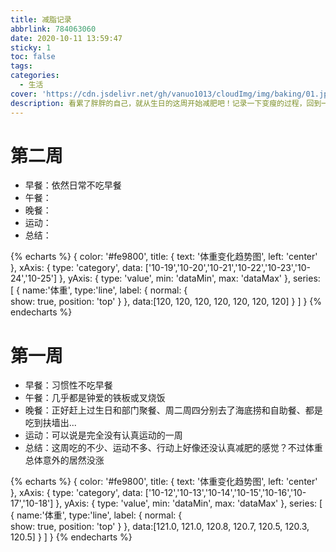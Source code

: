 ```yaml
---
title: 减脂记录
abbrlink: 784063060
date: 2020-10-11 13:59:47
sticky: 1
toc: false
tags:
categories:
  - 生活
cover: 'https://cdn.jsdelivr.net/gh/vanuo1013/cloudImg/img/baking/01.jpg'
description: 看累了胖胖的自己，就从生日的这周开始减肥吧！记录一下变瘦的过程，回到一百斤就删除此帖（标准的FLAG?）
---
```


# 第二周

+ 早餐：依然日常不吃早餐
+ 午餐：
+ 晚餐：
+ 运动：
+ 总结：

{% echarts %}
{
    color: '#fe9800',
    title: {
        text: '体重变化趋势图',
        left: 'center'
    },
    xAxis: {
        type: 'category',
        data: ['10-19','10-20','10-21','10-22','10-23','10-24','10-25']
    },
    yAxis: {
        type: 'value',
        min: 'dataMin',
        max: 'dataMax'
    },
    series: [
        {
            name:'体重',
            type:'line',
            label: {
                normal: {       
                    show: true,
                    position: 'top'
                }
            },
            data:[120, 120, 120, 120, 120, 120, 120]
        }
    ]
}
{% endecharts %}

# 第一周

+ 早餐：习惯性不吃早餐
+ 午餐：几乎都是钟爱的铁板或叉烧饭
+ 晚餐：正好赶上过生日和部门聚餐、周二周四分别去了海底捞和自助餐、都是吃到扶墙出...
+ 运动：可以说是完全没有认真运动的一周
+ 总结：这周吃的不少、运动不多、行动上好像还没认真减肥的感觉？不过体重总体意外的居然没涨

{% echarts %}
{
    color: '#fe9800',
    title: {
        text: '体重变化趋势图',
        left: 'center'
    },
    xAxis: {
        type: 'category',
        data: ['10-12','10-13','10-14','10-15','10-16','10-17','10-18']
    },
    yAxis: {
        type: 'value',
        min: 'dataMin',
        max: 'dataMax'
    },
    series: [
        {
            name:'体重',
            type:'line',
            label: {
                normal: {       
                    show: true,
                    position: 'top'
                }
            },
            data:[121.0, 121.0, 120.8, 120.7, 120.5, 120.3, 120.5]
        }
    ]
}
{% endecharts %}